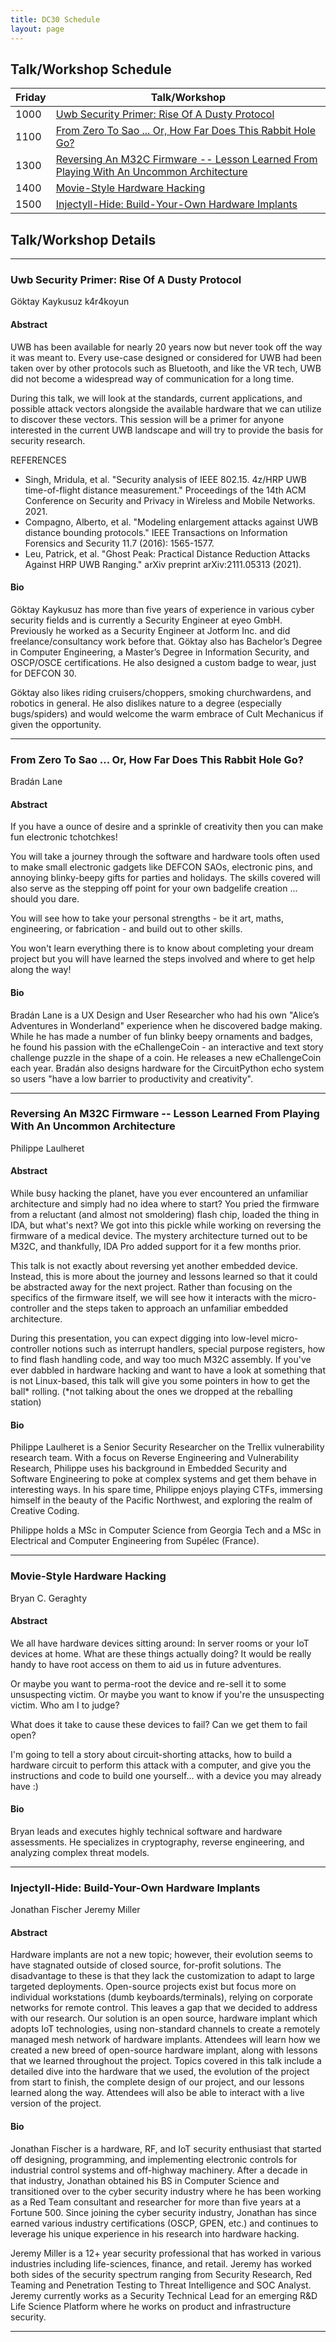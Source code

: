 ```yaml
---
title: DC30 Schedule
layout: page
---
```


## Talk/Workshop Schedule

| Friday | Talk/Workshop |
| ------- | ----- |
| 1000 | [Uwb Security Primer: Rise Of A Dusty Protocol](#uwb-security-primer-rise-of-a-dusty-protocol) |
| 1100 | [From Zero To Sao ... Or, How Far Does This Rabbit Hole Go?](#from-zero-to-sao--or-how-far-does-this-rabbit-hole-go) |
| 1300 | [Reversing An M32C Firmware -- Lesson Learned From Playing With An Uncommon Architecture](#reversing-an-m32c-firmware----lesson-learned-from-playing-with-an-uncommon-architecture) |
| 1400 | [Movie-Style Hardware Hacking](#movie-style-hardware-hacking) |
| 1500 | [Injectyll-Hide: Build-Your-Own Hardware Implants](#injectyll-hide-build-your-own-hardware-implants) |

## Talk/Workshop Details
* * *
### Uwb Security Primer: Rise Of A Dusty Protocol
Göktay Kaykusuz k4r4koyun
#### Abstract
UWB has been available for nearly 20 years now but never took off the way it was meant to. Every use-case designed or considered for UWB had been taken over by other protocols such as Bluetooth, and like the VR tech, UWB did not become a widespread way of communication for a long time.

During this talk, we will look at the standards, current applications, and possible attack vectors alongside the available hardware that we can utilize to discover these vectors. This session will be a primer for anyone interested in the current UWB landscape and will try to provide the basis for security research.

REFERENCES
- Singh, Mridula, et al. "Security analysis of IEEE 802.15. 4z/HRP UWB time-of-flight distance measurement." Proceedings of the 14th ACM Conference on Security and Privacy in Wireless and Mobile Networks. 2021.
- Compagno, Alberto, et al. "Modeling enlargement attacks against UWB distance bounding protocols." IEEE Transactions on Information Forensics and Security 11.7 (2016): 1565-1577.
- Leu, Patrick, et al. "Ghost Peak: Practical Distance Reduction Attacks Against HRP UWB Ranging." arXiv preprint arXiv:2111.05313 (2021).
#### Bio
Göktay Kaykusuz has more than five years of experience in various cyber security fields and is currently a Security Engineer at eyeo GmbH. Previously he worked as a Security Engineer at Jotform Inc. and did freelance/consultancy work before that. Göktay also has Bachelor’s Degree in Computer Engineering, a Master’s Degree in Information Security, and OSCP/OSCE certifications. He also designed a custom badge to wear, just for DEFCON 30.

Göktay also likes riding cruisers/choppers, smoking churchwardens, and robotics in general. He also dislikes nature to a degree (especially bugs/spiders) and would welcome the warm embrace of Cult Mechanicus if given the opportunity.
* * *
### From Zero To Sao ... Or, How Far Does This Rabbit Hole Go?
Bradán Lane
#### Abstract
If you have a ounce of desire and a sprinkle of creativity then you can make fun electronic tchotchkes!

You will take a journey through the software and hardware tools often used to make small electronic gadgets like DEFCON SAOs, electronic pins, and annoying blinky-beepy gifts for parties and holidays. The skills covered will also serve as the stepping off point for your own badgelife creation ... should you dare.

You will see how to take your personal strengths - be it art, maths, engineering, or fabrication - and build out to other skills.

You won't learn everything there is to know about completing your dream project but you will have learned the steps involved and where to get help along the way!
#### Bio
Bradán Lane is a UX Design and User Researcher who had his own "Alice’s Adventures in Wonderland" experience when he discovered badge making. While he has made a number of fun blinky beepy ornaments and badges, he found his passion with the eChallengeCoin - an interactive and text story challenge puzzle in the shape of a coin. He releases a new eChallengeCoin each year. Bradán also designs hardware for the CircuitPython echo system so users "have a low barrier to productivity and creativity". 
* * *
### Reversing An M32C Firmware -- Lesson Learned From Playing With An Uncommon Architecture
Philippe Laulheret
#### Abstract
While busy hacking the planet, have you ever encountered an unfamiliar architecture and simply had no idea where to start? You pried the firmware from a reluctant (and almost not smoldering) flash chip, loaded the thing in IDA, but what's next? 
We got into this pickle while working on reversing the firmware of a medical device. The mystery architecture turned out to be M32C, and thankfully, IDA Pro added support for it a few months prior.

This talk is not exactly about reversing yet another embedded device. Instead, this is more about the journey and lessons learned so that it could be abstracted away for the next project. Rather than focusing on the specifics of the firmware itself, we will see how it interacts with the micro-controller and the steps taken to approach an unfamiliar embedded architecture. 
 
During this presentation, you can expect digging into low-level micro-controller notions such as interrupt handlers, special purpose registers, how to find flash handling code, and way too much M32C assembly. 
If you've ever dabbled in hardware hacking and want to have a look at something that is not Linux-based, this talk will give you some pointers in how to get the ball* rolling. 
(*not talking about the ones we dropped at the reballing station)
#### Bio
Philippe Laulheret is a Senior Security Researcher on the Trellix vulnerability research team. With a focus on Reverse Engineering and Vulnerability Research, Philippe uses his background in Embedded Security and Software Engineering to poke at complex systems and get them behave in interesting ways. In his spare time, Philippe enjoys playing CTFs, immersing himself in the beauty of the Pacific Northwest, and exploring the realm of Creative Coding.

Philippe holds a MSc in Computer Science from Georgia Tech and a MSc in Electrical and Computer Engineering from Supélec (France).
* * *
### Movie-Style Hardware Hacking
Bryan C. Geraghty
#### Abstract
We all have hardware devices sitting around: In server rooms or your IoT devices at home. What are these things actually doing? It would be really handy to have root access on them to aid us in future adventures.

Or maybe you want to perma-root the device and re-sell it to some unsuspecting victim. Or maybe you want to know if you're the unsuspecting victim. Who am I to judge?

What does it take to cause these devices to fail? Can we get them to fail open?

I'm going to tell a story about circuit-shorting attacks, how to build a hardware circuit to perform this attack with a computer, and give you the instructions and code to build one yourself... with a device you may already have :)

#### Bio
Bryan leads and executes highly technical software and hardware assessments. He specializes in cryptography, reverse engineering, and analyzing complex threat models.

* * *
### Injectyll-Hide: Build-Your-Own Hardware Implants
Jonathan Fischer Jeremy Miller
#### Abstract
Hardware implants are not a new topic; however, their evolution seems to have stagnated outside of closed source, for-profit solutions. The disadvantage to these is that they lack the customization to adapt to large targeted deployments. Open-source projects exist but focus more on individual workstations (dumb keyboards/terminals), relying on corporate networks for remote control. This leaves a gap that we decided to address with our research. 
Our solution is an open source, hardware implant which adopts IoT technologies, using non-standard channels to create a remotely managed mesh network of hardware implants. Attendees will learn how we created a new breed of open-source hardware implant, along with lessons that we learned throughout the project. Topics covered in this talk include a detailed dive into the hardware that we used, the evolution of the project from start to finish, the complete design of our project, and our lessons learned along the way. Attendees will also be able to interact with a live version of the project.
#### Bio
Jonathan Fischer is a hardware, RF, and IoT security enthusiast that started off designing, programming, and implementing electronic controls for industrial control systems and off-highway machinery. After a decade in that industry, Jonathan obtained his BS in Computer Science and transitioned over to the cyber security industry where he has been working as a Red Team consultant and researcher for more than five years at a Fortune 500. Since joining the cyber security industry, Jonathan has since earned various industry certifications (OSCP, GPEN, etc.) and continues to leverage his unique experience in his research into hardware hacking.

Jeremy Miller is a 12+ year security professional that has worked in various industries including life-sciences, finance, and retail. Jeremy has worked both sides of the security spectrum ranging from Security Research, Red Teaming and Penetration Testing to Threat Intelligence and SOC Analyst. Jeremy currently works as a Security Technical Lead for an emerging R&D Life Science Platform where he works on product and infrastructure security.
* * *
